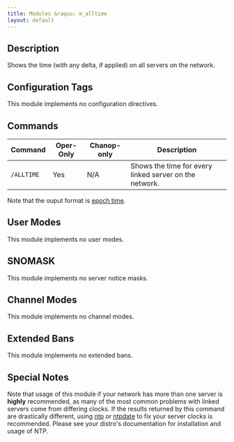 ```yaml
---
title: Modules &raquo; m_alltime
layout: default
---
```


## Description

Shows the time (with any delta, if applied) on all servers on the network. 

## Configuration Tags

This module implements no configuration directives.

## Commands

Command | Oper-Only | Chanop-only | Description
------- | --------- | ----------- | -----------
`/ALLTIME` | Yes | N/A | Shows the time for every linked server on the network.

Note that the ouput format is [epoch time](http://en.wikipedia.org/wiki/Unix_time).

## User Modes

This module implements no user modes.

## SNOMASK

This module implements no server notice masks.

## Channel Modes

This module implements no channel modes.

## Extended Bans

This module implements no extended bans.

## Special Notes

Note that usage of this module if your network has more than one server is **highly** recommended, as many of
the most common problems with linked servers come from differing clocks. If the results returned by this command
are drastically different, using [ntp](http://en.wikipedia.org/wiki/Network_Time_Protocol) or
[ntpdate](http://en.wikipedia.org/wiki/Ntpdate) to fix your server clocks is recommended. Please see your distro's
documentation for installation and usage of NTP.
